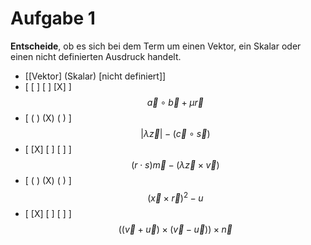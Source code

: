 <!--
version:  0.0.1

language: de

@style
main > *:not(:last-child) {
  margin-bottom: 3rem;
}

input {
    text-align: center;
}

.flex-container {
    display: flex;
    flex-wrap: wrap;
    align-items: stretch;
    gap: 20px;
}

.flex-child {
    flex: 1;
    min-width: 350px;
    margin-right: 20px;
}

@media (max-width: 400px) {
    .flex-child {
        flex: 100%;
        margin-right: 0;
    }
}
@end

formula: \carry   \textcolor{red}{\scriptsize #1}
formula: \digit   \rlap{\carry{#1}}\phantom{#2}#2
formula: \permil  \text{‰}

import: https://raw.githubusercontent.com/liaTemplates/algebrite/master/README.md
import: https://raw.githubusercontent.com/LiaTemplates/Tikz-Jax/main/README.md

script: https://cdn.jsdelivr.net/gh/LiaTemplates/Tikz-Jax@main/dist/index.js

@round
<script>
  let value = `@input`;
  if (value.startsWith("@")) {
    ""
  } else {
    value = JSON.parse(value);
    value = value[0]
    value = value.replace(/,/g, ".");
    value = parseFloat(value);
    value = Math.round(value * Math.pow(10,@1)) / Math.pow(10,@1);
    value == @0
  }
</script>
@end

tags: Vektoren, Algebra, sehr leicht

-->




# Aufgabe 1


**Entscheide**, ob es sich bei dem Term um einen Vektor, ein Skalar oder einen nicht definierten Ausdruck handelt.
<br>

- [[Vektor]       (Skalar)    [nicht definiert]]
- [    [ ]           [ ]             [X]     ]  $$ \vec{a} \circ \vec{b} + \mu \vec{r} $$
- [    ( )           (X)             ( )     ]  $$ \left| \lambda \vec{z} \right| - \left( \vec{c} \circ \vec{s} \right) $$
- [    [X]           [ ]             [ ]     ]  $$ (r \cdot s) \vec{m} - \left( \lambda \vec{z} \times \vec{v} \right) $$
- [    ( )           (X)             ( )     ]  $$ \left( \vec{x} \times \vec{r} \right)^2 - u $$
- [    [X]           [ ]             [ ]     ]  $$ \left( \left( \vec{v} + \vec{u} \right) \times \left( \vec{v} - \vec{u} \right) \right) \times \vec{n} $$


